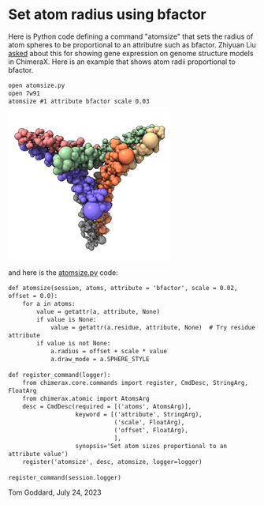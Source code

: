 # Set atom radius using bfactor

Here is Python code defining a command "atomsize" that sets the radius of atom spheres to be proportional to an attributre such as bfactor.  Zhiyuan Liu [asked](https://mail.cgl.ucsf.edu/mailman/archives/list/chimerax-users@cgl.ucsf.edu/thread/SOU7SFWCXBL3J6DUSZ5YJMDORGKWCJON/) about this for showing gene expression on genome structure models in ChimeraX.  Here is an example that shows atom radii proportional to bfactor.

    open atomsize.py
    open 7w91
    atomsize #1 attribute bfactor scale 0.03

<img src="atomsize.png" height="300">

and here is the [atomsize.py](atomsize.py) code:

    def atomsize(session, atoms, attribute = 'bfactor', scale = 0.02, offset = 0.0):
        for a in atoms:
            value = getattr(a, attribute, None)
            if value is None:
                value = getattr(a.residue, attribute, None)  # Try residue attribute
            if value is not None:
                a.radius = offset + scale * value
                a.draw_mode = a.SPHERE_STYLE

    def register_command(logger):
        from chimerax.core.commands import register, CmdDesc, StringArg, FloatArg
        from chimerax.atomic import AtomsArg
        desc = CmdDesc(required = [('atoms', AtomsArg)],
                       keyword = [('attribute', StringArg),
                                  ('scale', FloatArg),
                                  ('offset', FloatArg),
                                  ],
                       synopsis='Set atom sizes proportional to an attribute value')
        register('atomsize', desc, atomsize, logger=logger)

    register_command(session.logger)

Tom Goddard, July 24, 2023

